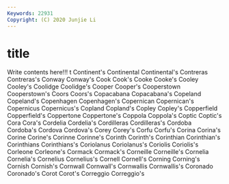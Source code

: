 ```yaml
---
Keywords: 22931
Copyright: (C) 2020 Junjie Li
---
```


# title

Write contents here!!!
t 
Continent's 
Continental 
Continental's 
Contreras 
Contreras's 
Conway 
Conway's 
Cook
Cook's 
Cooke 
Cooke's 
Cooley 
Cooley's 
Coolidge 
Coolidge's 
Cooper 
Cooper's 
Cooperstown
Cooperstown's 
Coors 
Coors's 
Copacabana 
Copacabana's 
Copeland 
Copeland's 
Copenhagen 
Copenhagen's 
Copernican
Copernican's 
Copernicus 
Copernicus's 
Copland 
Copland's 
Copley 
Copley's 
Copperfield 
Copperfield's 
Coppertone
Coppertone's 
Coppola 
Coppola's 
Coptic 
Coptic's 
Cora 
Cora's 
Cordelia 
Cordelia's 
Cordilleras
Cordilleras's 
Cordoba 
Cordoba's 
Cordova 
Cordova's 
Corey 
Corey's 
Corfu 
Corfu's 
Corina
Corina's 
Corine 
Corine's 
Corinne 
Corinne's 
Corinth 
Corinth's 
Corinthian 
Corinthian's 
Corinthians
Corinthians's 
Coriolanus 
Coriolanus's 
Coriolis 
Coriolis's 
Corleone 
Corleone's 
Cormack 
Cormack's 
Corneille
Corneille's 
Cornelia 
Cornelia's 
Cornelius 
Cornelius's 
Cornell 
Cornell's 
Corning 
Corning's 
Cornish
Cornish's 
Cornwall 
Cornwall's 
Cornwallis 
Cornwallis's 
Coronado 
Coronado's 
Corot 
Corot's 
Correggio
Correggio's 
